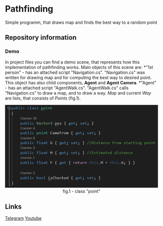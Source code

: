# Pathfinding

Simple programm, that draws map and finds the best way to a random point

## Repository information

### Demo
In project files you can find a demo scene, that represents how this implementation of pathfinding works. 
Main objects of this scene are:
*"1st person" - has an attached script "Navigation.cs". "Navigation.cs" was written for drawing map and for computing the best way to desired point. This object has also child components, **Agent** and **Agent Camera**.
*"Agent" - has an attached script "AgentWalk.cs". "AgentWalk.cs" calls "Navigation.cs" to draw a map, and to draw a way. *Map* and current *Way* are lists, that consists of *Points* (fig.1).
<p align="center">
  <img src="/GithubMedia/point.png" alt="point class">
  fig.1 - class "point"
</p>

## Links

[Telegram] [Youtube]

[Youtube]: https://www.youtube.com/channel/UC3kV-wnqBE3Y2tdtdSrjvGQ
[Telegram]: https://t.me/exeersitus